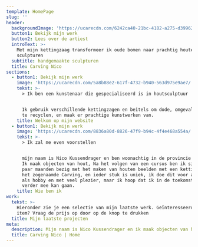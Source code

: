 ```yaml
---
template: HomePage
slug: ''
header:
  backgroundImage: 'https://ucarecdn.com/6242ca40-21bc-4182-a275-d39962cdc7e6/'
  button1: Bekijk mijn werk
  button2: Lees over de artiest
  introText: >-
    Met mijn kettingzaag transformeer ik oude bomen naar prachtig houten
    sculpturen
  subtitle: handgemaakte sculpturen
  title: Carving Nico
sections:
  - button1: Bekijk mijn werk
    image: 'https://ucarecdn.com/5a8b88e2-617f-4732-b940-563d975e9ae7/'
    tekst: >-
      > Ik ben een kunstenaar die gespecialiseerd is in houtsculptuur


      Ik gebruik verschillende kettingzagen en beitels om dode, omgevallen bomen
      te recyclen, en maak er prachtige kunstwerken van.
    title: Welkom op mijn website
  - button1: Bekijk mijn werk
    image: 'https://ucarecdn.com/8836a80d-8826-47f9-b94c-4f4e468a554a/'
    tekst: >-
      > Ik zal me even voorstellen


      mijn naam is Nico Kussendrager en ben woonachtig in de provincie Drenthe.
      Ik maak objecten van hout, Na het volgen van een cursus ben ik sinds een
      paar maanden bezig met het maken van houten beelden met een kettingzaag,
      het zogenaamde Carving, en ieder stuk is uniek, ik doe dit voor als nog
      als hobby en met veel plezier, maar ik hoop dat ik in de toekomst hier
      verder mee kan gaan.
    title: Wie ben ik
work:
  tekst: >-
    Hieronder zie je een selectie van mijn laatste werk. Geïnteresseerd in een
    item? Vraag de prijs op door op de knop te drukken
  title: Mijn laatste projecten
meta:
  description: Mijn naam is Nico Kussendrager en ik maak objecten van hout.
  title: Carving Nico | Home
---
```


